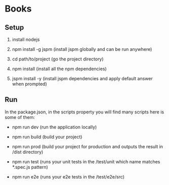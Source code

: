 # Books

## Setup 

1. install nodejs 

2. npm install -g jspm (install jspm globally and can be run anywhere)

3. cd path/to/project (go the project directory)

4. npm install (install all the npm dependencies)

5. jspm install -y (install jspm dependencies and apply default answer when prompted)

## Run

In the package.json, in the scripts property you will find many scripts here is some of them: 

* npm run dev (run the application locally)

* npm run build (build your project)

* npm run prod (build your project for production and outputs the result in /dist directory)

* npm run test (runs your unit tests in the /test/unit which name matches *.spec.js pattern)

* npm run e2e (runs your e2e tests in the /test/e2e/src)






